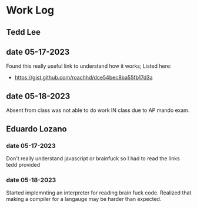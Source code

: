 # Work Log

## Tedd Lee

## date 05-17-2023

Found this really useful link to understand how it works; Listed here:
* https://gist.github.com/roachhd/dce54bec8ba55fb17d3a

## date 05-18-2023

Absent from class was not able to do work IN class due to AP mando exam.


## Eduardo Lozano

### date 05-17-2023

Don't really understand javascript or brainfuck so I had to read the links tedd provided

### date 05-18-2023

Started implemnting an interpreter for reading brain fuck code. Realized that making a compiler for a langauge may be harder than expected.
